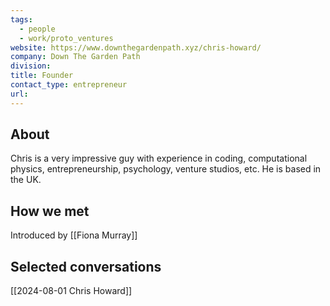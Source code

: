 ```yaml
---
tags:
  - people
  - work/proto_ventures
website: https://www.downthegardenpath.xyz/chris-howard/
company: Down The Garden Path
division: 
title: Founder
contact_type: entrepreneur
url:
---
```

## About
Chris is a very impressive guy with experience in coding, computational physics, entrepreneurship, psychology, venture studios, etc. He is based in the UK.

## How we met
Introduced by [[Fiona Murray]]


## Selected conversations
[[2024-08-01 Chris Howard]]